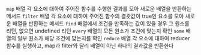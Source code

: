 `map`
배열 각 요소에 대하여 주어진 함수를 수행한 결과를 모아 새로운 배열을 반환하는 메서드
`filter`
배열 각 요소에 대하여 주어진 함수의 결괏값이 true인 요소를 모아 새로운 배열을 반환하는 메서드
`find`
배열에서 조건을 만족하는 값이 있을 경우 그 원소를 리턴, 없으면 undefined 리턴
`every`
배열의 모든 원소가 조건에 맞는지 확인
`some`
배열의 일부 원소가 해당 조건에 맞는지를 확인
`reduce`
배열 각 요소에 대하여 reducer 함수를 실행하고, map과 filter와 달리 배열이 아닌 하나의 결과값을 반환한다
